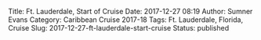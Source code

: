 Title: Ft. Lauderdale, Start of Cruise
Date: 2017-12-27 08:19
Author: Sumner Evans
Category: Caribbean Cruise 2017-18
Tags: Ft. Lauderdale, Florida, Cruise
Slug: 2017-12-27-ft-lauderdale-start-cruise
Status: published


